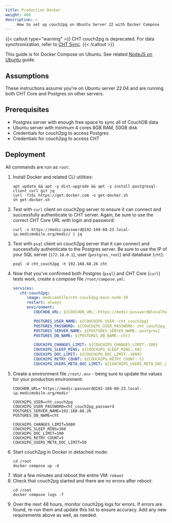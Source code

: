 ```yaml
---
title: Production Docker
weight: 400
description: >
     How to set up couch2pg on Ubuntu Server 22 with Docker Compose
---
```


{{< callout type="warning" >}}
  CHT couch2pg is deprecated. For data synchronization, refer to [CHT Sync](/hosting/analytics).
{{< /callout >}}

This guide is for Docker Compose on Ubuntu.  See related [NodeJS on Ubuntu](/hosting/couch2pg/example-nodejs-deploy)  guide.

## Assumptions


These instructions assume you're on Ubuntu server 22.04 and are running both CHT Core and Postgres on other servers.

## Prerequisites 

* Postgres server with enough free space to sync all of CouchDB data
* Ubuntu server with minimum 4 cores 8GB RAM, 50GB disk
* Credentials for couch2pg to access Postgres
* Credentials for couch2pg to access CHT  

## Deployment 

All commands are run as `root`:

1. Install Docker and related CLI utilities:
   ```shell
   apt update && apt -y dist-upgrade && apt -y install postgresql-client curl git jq
   curl -fsSL https://get.docker.com -o get-docker.sh
   sh get-docker.sh
   ```
2. Test with `curl` client on couch2pg server to ensure it can connect and successfully authenticate to CHT server. Again, be sure to use the correct CHT Core URL with login and password:
   ```shell
   curl -s https://medic:password@192-168-68-23.local-ip.medicmobile.org/medic/ | jq      
   ```
3. Test with `psql` client on couch2pg server that it can connect and successfully authenticate to the Postgres server. Be sure to use the IP of your SQL server (`172.18.0.1`), user (`postgres_root`) and database (`cht`):
   ```shell
   psql -U cht_couch2pg -h 192.168.68.26 cht
   ```
4. Now that you've confirmed both Postgres (`psql`) and CHT Core (`curl`) tests work, create a compose file `/root/compose.yml`:
   ```yaml
   services:
      cht-couch2pg:
         image: medicmobile/cht-couch2pg:main-node-10
         restart: always
         environment:
            COUCHDB_URL: ${COUCHDB_URL:-https://medic:password@localhost:5988/medic}
   
            POSTGRES_USER_NAME: ${COUCH2PG_USER:-cht_couch2pg}
            POSTGRES_PASSWORD: ${COUCH2PG_USER_PASSWORD:-cht_couch2pg_password}
            POSTGRES_SERVER_NAME: ${POSTGRES_SERVER_NAME:-postgres}
            POSTGRES_DB_NAME: ${POSTGRES_DB_NAME:-cht}
   
            COUCH2PG_CHANGES_LIMIT: ${COUCH2PG_CHANGES_LIMIT:-100}
            COUCH2PG_SLEEP_MINS: ${COUCH2PG_SLEEP_MINS:-60}
            COUCH2PG_DOC_LIMIT: ${COUCH2PG_DOC_LIMIT:-1000}
            COUCH2PG_RETRY_COUNT: ${COUCH2PG_RETRY_COUNT:-5}
            COUCH2PG_USERS_META_DOC_LIMIT: ${COUCH2PG_USERS_META_DOC_LIMIT}
    ```
5. Create a environment file `/root/.env` - being sure to update the values for your production environment:
   ```shell
   COUCHDB_URL='https://medic:password@192-168-68-23.local-ip.medicmobile.org/medic'
   
   COUCH2PG_USER=cht_couch2pg
   COUCH2PG_USER_PASSWORD=cht_couch2pg_password
   POSTGRES_SERVER_NAME=192.168.68.26
   POSTGRES_DB_NAME=cht
   
   COUCH2PG_CHANGES_LIMIT=5000
   COUCH2PG_SLEEP_MINS=360
   COUCH2PG_DOC_LIMIT=100
   COUCH2PG_RETRY_COUNT=5
   COUCH2PG_USERS_META_DOC_LIMIT=50
    ```
6. Start couch2pg in Docker in detached mode:
   ```shell
   cd /root
   docker compose up -d
   ```
7. Wait a few minutes and reboot the entire VM: `reboot`
8. Check that couch2pg started and there are no errors after reboot: 
   ```
   cd /root
   docker compose logs -f
   ```
9. Over the next 48 hours, monitor couch2pg logs for errors. If errors are found, re-run them and update this list to ensure accuracy. Add any new requirements above as well, as needed. 

